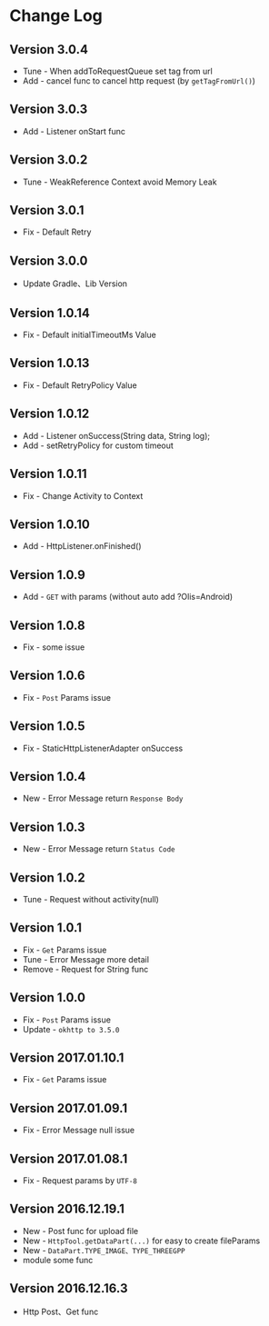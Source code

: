 Change Log
==========

Version 3.0.4
----------------------------
* Tune - When addToRequestQueue set tag from url
* Add - cancel func to cancel http request (by `getTagFromUrl()`)

Version 3.0.3
----------------------------
* Add - Listener onStart func

Version 3.0.2
----------------------------
* Tune - WeakReference Context avoid Memory Leak

Version 3.0.1
----------------------------
* Fix - Default Retry

Version 3.0.0
----------------------------
* Update Gradle、Lib Version

Version 1.0.14
----------------------------
* Fix - Default initialTimeoutMs Value

Version 1.0.13
----------------------------
* Fix - Default RetryPolicy Value

Version 1.0.12
----------------------------
* Add - Listener onSuccess(String data, String log);
* Add - setRetryPolicy for custom timeout

Version 1.0.11
----------------------------
* Fix - Change Activity to Context

Version 1.0.10
----------------------------
* Add - HttpListener.onFinished()

Version 1.0.9
----------------------------
* Add - `GET` with params (without auto add ?Olis=Android)

Version 1.0.8
----------------------------
* Fix - some issue

Version 1.0.6
----------------------------
* Fix - `Post` Params issue

Version 1.0.5
----------------------------
* Fix - StaticHttpListenerAdapter onSuccess

Version 1.0.4
----------------------------
* New - Error Message return `Response Body`

Version 1.0.3
----------------------------
* New - Error Message return `Status Code`

Version 1.0.2
----------------------------
* Tune - Request without activity(null)

Version 1.0.1
----------------------------
* Fix - `Get` Params issue
* Tune - Error Message more detail
* Remove - Request for String func

Version 1.0.0
----------------------------
* Fix - `Post` Params issue
* Update - `okhttp to 3.5.0`

Version 2017.01.10.1
----------------------------
* Fix - `Get` Params issue

Version 2017.01.09.1
----------------------------
 * Fix - Error Message null issue

Version 2017.01.08.1
----------------------------
 * Fix - Request params by `UTF-8`

Version 2016.12.19.1
----------------------------
 * New - Post func for upload file
 * New - `HttpTool.getDataPart(...)` for easy to create fileParams
 * New - `DataPart.TYPE_IMAGE、TYPE_THREEGPP`
 * module some func
 
Version 2016.12.16.3
----------------------------

 * Http Post、Get func

